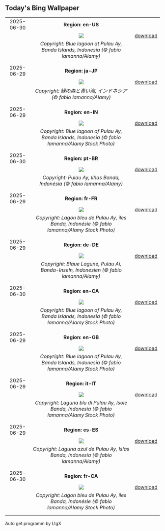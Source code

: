 ## Today's Bing Wallpaper
|      |      |      |
| :----: | :----: | :----: |
|2025-06-30|**Region: en-US**||
||![](https://www.bing.com/th?id=OHR.BandaIsland_EN-US9494080788_UHD.jpg&pid=hp&w=1152&h=648&rs=1&c=4)| [download](https://www.bing.com/th?id=OHR.BandaIsland_EN-US9494080788_UHD.jpg)|
||*Copyright: Blue lagoon at Pulau Ay, Banda Islands, Indonesia (© fabio lamanna/Alamy)*
||
|||
|2025-06-29|**Region: ja-JP**||
||![](https://www.bing.com/th?id=OHR.BandaIsland_JA-JP3779837840_UHD.jpg&pid=hp&w=1152&h=648&rs=1&c=4)| [download](https://www.bing.com/th?id=OHR.BandaIsland_JA-JP3779837840_UHD.jpg)|
||*Copyright: 緑の森と青い海, インドネシア (© fabio lamanna/Alamy)*
||
|||
|2025-06-29|**Region: en-IN**||
||![](https://www.bing.com/th?id=OHR.BandaIsland_EN-IN2302848153_UHD.jpg&pid=hp&w=1152&h=648&rs=1&c=4)| [download](https://www.bing.com/th?id=OHR.BandaIsland_EN-IN2302848153_UHD.jpg)|
||*Copyright: Blue lagoon of Pulau Ay, Banda Islands, Indonesia (© fabio lamanna/Alamy Stock Photo)*
||
|||
|2025-06-30|**Region: pt-BR**||
||![](https://www.bing.com/th?id=OHR.BandaIsland_PT-BR1841651609_UHD.jpg&pid=hp&w=1152&h=648&rs=1&c=4)| [download](https://www.bing.com/th?id=OHR.BandaIsland_PT-BR1841651609_UHD.jpg)|
||*Copyright: Pulau Ay, Ilhas Banda, Indonésia (© fabio lamanna/Alamy)*
||
|||
|2025-06-29|**Region: fr-FR**||
||![](https://www.bing.com/th?id=OHR.BandaIsland_FR-FR6889157009_UHD.jpg&pid=hp&w=1152&h=648&rs=1&c=4)| [download](https://www.bing.com/th?id=OHR.BandaIsland_FR-FR6889157009_UHD.jpg)|
||*Copyright: Lagon bleu de Pulau Ay, îles Banda, Indonésie (© fabio lamanna/Alamy Stock Photo)*
||
|||
|2025-06-29|**Region: de-DE**||
||![](https://www.bing.com/th?id=OHR.BandaIsland_DE-DE7986522169_UHD.jpg&pid=hp&w=1152&h=648&rs=1&c=4)| [download](https://www.bing.com/th?id=OHR.BandaIsland_DE-DE7986522169_UHD.jpg)|
||*Copyright: Blaue Lagune, Pulau Ai, Banda-Inseln, Indonesien (© fabio lamanna/Alamy)*
||
|||
|2025-06-30|**Region: en-CA**||
||![](https://www.bing.com/th?id=OHR.BandaIsland_EN-CA1920506603_UHD.jpg&pid=hp&w=1152&h=648&rs=1&c=4)| [download](https://www.bing.com/th?id=OHR.BandaIsland_EN-CA1920506603_UHD.jpg)|
||*Copyright: Blue lagoon of Pulau Ay, Banda Islands, Indonesia (© fabio lamanna/Alamy Stock Photo)*
||
|||
|2025-06-29|**Region: en-GB**||
||![](https://www.bing.com/th?id=OHR.BandaIsland_EN-GB1537579150_UHD.jpg&pid=hp&w=1152&h=648&rs=1&c=4)| [download](https://www.bing.com/th?id=OHR.BandaIsland_EN-GB1537579150_UHD.jpg)|
||*Copyright: Blue lagoon of Pulau Ay, Banda Islands, Indonesia (© fabio lamanna/Alamy Stock Photo)*
||
|||
|2025-06-29|**Region: it-IT**||
||![](https://www.bing.com/th?id=OHR.BandaIsland_IT-IT2071858356_UHD.jpg&pid=hp&w=1152&h=648&rs=1&c=4)| [download](https://www.bing.com/th?id=OHR.BandaIsland_IT-IT2071858356_UHD.jpg)|
||*Copyright: Laguna blu di Pulau Ay, Isole Banda, Indonesia (© fabio lamanna/Alamy Stock Photo)*
||
|||
|2025-06-29|**Region: es-ES**||
||![](https://www.bing.com/th?id=OHR.BandaIsland_ES-ES0659509057_UHD.jpg&pid=hp&w=1152&h=648&rs=1&c=4)| [download](https://www.bing.com/th?id=OHR.BandaIsland_ES-ES0659509057_UHD.jpg)|
||*Copyright: Laguna azul de Pulau Ay, Islas Banda, Indonesia (© fabio lamanna/Alamy)*
||
|||
|2025-06-30|**Region: fr-CA**||
||![](https://www.bing.com/th?id=OHR.BandaIsland_FR-CA2396920434_UHD.jpg&pid=hp&w=1152&h=648&rs=1&c=4)| [download](https://www.bing.com/th?id=OHR.BandaIsland_FR-CA2396920434_UHD.jpg)|
||*Copyright: Lagon bleu de Pulau Ay, îles Banda, Indonésie (© fabio lamanna/Alamy Stock Photo)*
||
|||

Auto get programm by LtgX
